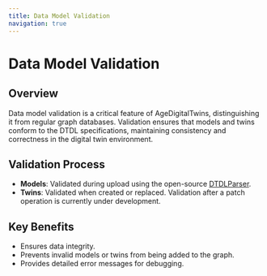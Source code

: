 ```yaml
---
title: Data Model Validation
navigation: true
---
```


# Data Model Validation

## Overview

Data model validation is a critical feature of AgeDigitalTwins, distinguishing it from regular graph databases. Validation ensures that models and twins conform to the DTDL specifications, maintaining consistency and correctness in the digital twin environment.

## Validation Process

- **Models**: Validated during upload using the open-source [DTDLParser](https://github.com/Azure/opendigitaltwins-dtdl).
- **Twins**: Validated when created or replaced. Validation after a patch operation is currently under development.

## Key Benefits

- Ensures data integrity.
- Prevents invalid models or twins from being added to the graph.
- Provides detailed error messages for debugging.

